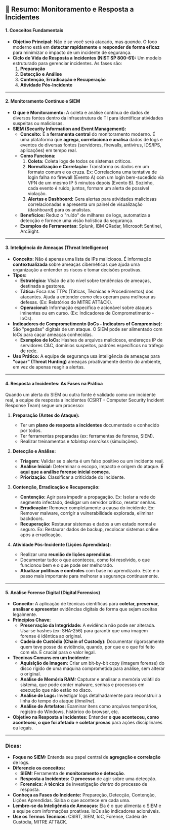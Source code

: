 ## 📘 Resumo: Monitoramento e Resposta a Incidentes

#### **1. Conceitos Fundamentais**

*   **Objetivo Principal:** Não é *se* você será atacado, mas *quando*. O foco moderno está em **detectar rapidamente** e **responder de forma eficaz** para minimizar o impacto de um incidente de segurança.
*   **Ciclo de Vida de Resposta a Incidentes (NIST SP 800-61):** Um modelo estruturado para gerenciar incidentes. As fases são:
    1.  **Preparação**
    2.  **Detecção e Análise**
    3.  **Contenção, Erradicação e Recuperação**
    4.  **Atividade Pós-Incidente**

---

#### **2. Monitoramento Contínuo e SIEM**

*   **O que é Monitoramento:** A coleta e análise contínua de dados de diversos fontes dentro da infraestrutura de TI para identificar atividades suspeitas ou maliciosas.
*   **SIEM (Security Information and Event Management):**
    *   **Conceito:** É a **ferramenta central** do monitoramento moderno. É uma plataforma que **agrega, correlaciona e analisa** dados de logs e eventos de diversas fontes (servidores, firewalls, antivírus, IDS/IPS, aplicações) em tempo real.
    *   **Como Funciona:**
        1.  **Coleta:** Coleta logs de todos os sistemas críticos.
        2.  **Normalização e Correlação:** Transforma os dados em um formato comum e os cruza. Ex: Correlaciona uma tentativa de login falha no firewall (Evento A) com um login bem-sucedido via VPN de um mesmo IP 5 minutos depois (Evento B). Sozinho, cada evento é ruído; juntos, formam um alerta de possível violação.
        3.  **Alertas e Dashboard:** Gera alertas para atividades maliciosas correlacionadas e apresenta um painel de visualização (dashboard) para os analistas.
    *   **Benefícios:** Reduz o "ruído" de milhares de logs, automatiza a detecção e fornece uma visão holística da segurança.
    *   **Exemplos de Ferramentas:** Splunk, IBM QRadar, Microsoft Sentinel, ArcSight.

---

#### **3. Inteligência de Ameaças (Threat Intelligence)**

*   **Conceito:** Não é apenas uma lista de IPs maliciosos. É informação **contextualizada** sobre ameaças cibernéticas que ajuda uma organização a entender os riscos e tomar decisões proativas.
*   **Tipos:**
    *   **Estratégica:** Visão de alto nível sobre tendências de ameaças, destinada a gestores.
    *   **Tática:** Foca nas TTPs (Táticas, Técnicas e Procedimentos) dos atacantes. Ajuda a entender *como* eles operam para melhorar as defesas. (Ex: Relatórios do MITRE ATT&CK).
    *   **Operacional:** Informação específica e acionável sobre ataques iminentes ou em curso. (Ex: Indicadores de Comprometimento - IoCs).
*   **Indicadores de Comprometimento (IoCs - Indicators of Compromise):** São "pegadas" digitais de um ataque. O SIEM pode ser alimentado com IoCs para caçar ameaças conhecidas.
    *   **Exemplos de IoCs:** Hashes de arquivos maliciosos, endereços IP de servidores C&C, domínios suspeitos, padrões específicos no tráfego de rede.
*   **Uso Prático:** A equipe de segurança usa inteligência de ameaças para **"caçar" (Threat Hunting)** ameaças proativamente dentro do ambiente, em vez de apenas reagir a alertas.

---

#### **4. Resposta a Incidentes: As Fases na Prática**

Quando um alerta do SIEM ou outra fonte é validado como um incidente real, a equipe de resposta a incidentes (CSIRT - Computer Security Incident Response Team) segue um processo:

1.  **Preparação (Antes do Ataque):**
    *   Ter um **plano de resposta a incidentes** documentado e conhecido por todos.
    *   Ter ferramentas preparadas (ex: ferramentas de forense, SIEM).
    *   Realizar treinamentos e *tabletop exercises* (simulações).

2.  **Detecção e Análise:**
    *   **Triagem:** Validar se o alerta é um falso positivo ou um incidente real.
    *   **Análise Inicial:** Determinar o escopo, impacto e origem do ataque. **É aqui que a análise forense inicial começa.**
    *   **Priorização:** Classificar a criticidade do incidente.

3.  **Contenção, Erradicação e Recuperação:**
    *   **Contenção:** Agir para impedir a propagação. Ex: Isolar a rede do segmento infectado, desligar um servidor crítico, resetar senhas.
    *   **Erradicação:** Remover completamente a causa do incidente. Ex: Remover malware, corrigir a vulnerabilidade explorada, eliminar backdoors.
    *   **Recuperação:** Restaurar sistemas e dados a um estado normal e seguro. Ex: Restaurar dados de backup, recolocar sistemas online após a erradicação.

4.  **Atividade Pós-Incidente (Lições Aprendidas):**
    *   Realizar uma **reunião de lições aprendidas**.
    *   Documentar tudo: o que aconteceu, como foi resolvido, o que funcionou bem e o que pode ser melhorado.
    *   **Atualizar políticas e controles** com base no aprendizado. Este é o passo mais importante para melhorar a segurança continuamente.

---

#### **5. Análise Forense Digital (Digital Forensics)**

*   **Conceito:** A aplicação de técnicas científicas para **coletar, preservar, analisar e apresentar** evidências digitais de forma que sejam aceitas legalmente.
*   **Princípios Chave:**
    *   **Preservação da Integridade:** A evidência não pode ser alterada. Usa-se hashes (ex: SHA-256) para garantir que uma imagem forense é idêntica ao original.
    *   **Cadeia de Custódia (Chain of Custody):** Documentar rigorosamente quem teve posse da evidência, quando, por que e o que foi feito com ela. É crucial para o valor legal.
*   **Técnicas Comuns em um Incidente:**
    *   **Aquisição de Imagem:** Criar um bit-by-bit copy (imagem forense) do disco rígido de uma máquina comprometida para análise, sem alterar o original.
    *   **Análise de Memória RAM:** Capturar e analisar a memória volátil do sistema, que pode conter malware, senhas e processos em execução que não estão no disco.
    *   **Análise de Logs:** Investigar logs detalhadamente para reconstruir a linha do tempo do ataque (*timeline*).
    *   **Análise de Artefatos:** Examinar itens como arquivos temporários, registro do Windows, histórico do browser, etc.
*   **Objetivo na Resposta a Incidentes:** Entender **o que aconteceu, como aconteceu, o que foi afetado** e **coletar provas** para ações disciplinares ou legais.

---

### **Dicas:**

*   **Foque no SIEM:** Entenda seu papel central de **agregação e correlação** de logs.
*   **Diferencie os conceitos:**
    *   **SIEM:** Ferramenta de **monitoramento e detecção**.
    *   **Resposta a Incidentes:** O **processo** de agir sobre uma detecção.
    *   **Forensics:** A **técnica** de investigação *dentro* do processo de resposta.
*   **Conheça as Fases do Incidente:** Prepareção, Detecção, Contenção, Lições Aprendidas. Saiba o que acontece em cada uma.
*   **Lembre-se da Inteligência de Ameaças:** Ela é o que alimenta o SIEM e a equipe com informações proativas. IoCs são indicadores acionáveis.
*   **Use os Termos Técnicos:** CSIRT, SIEM, IoC, Forense, Cadeia de Custódia, MITRE ATT&CK.
